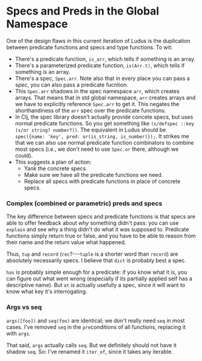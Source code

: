 # Specs and Preds in the Global Namespace
One of the design flaws in this current iteration of Ludus is the duplication between predicate functions and specs and type functions. To wit:

* There's a predicate function, `is_arr`, which tells if something is an array.
* There's a parameterized predicate function, `is(Arr.t)`, which tells if something is an array.
* There's a spec, `Spec.arr`. Note also that in every place you can pass a spec, you can also pass a predicate fucntion.
* This `Spec.arr` shadows in the spec namespace `arr`, which creates arrays. That means that in std global namespace, `arr` creates arrays and we have to explicitly reference `Spec.arr` to get it. This negates the shorthandiness of the `arr` spec over the predicate functions.
* In Clj, the spec library doesn't actually provide concete specs, but uses normal predicate functions. So you get something like `(s/defspec ::key (s/or string? number?))`. The equivalent in Ludus should be `spec({name: 'key', pred: or(is_string, is_number)});`. It strikes me that we can also use normal predicate function combinators to combine most specs (i.e., we don't need to use `Spec.or` there, although we could).
* This suggests a plan of action:
    - Yank the concrete specs.
    - Make sure we have all the predicate functions we need.
    - Replace all specs with predicate functions in place of concrete specs.

### Complex (combined or parametric) preds and specs
The key difference between specs and predicate functions is that specs are able to offer feedback about *why* something didn't pass: you can use `explain` and see why a thing didn't do what it was supposed to. Predicate functions simply return true or false, and you have to be able to reason from their name and the return value what happened.

Thus, `tup` and `record` (`rec`?---`tuple` is a shorter word than `record`) are absolutely necessarily specs. I believe that `dict` is probably best a spec.

`has` is probably simple enough for a predicate: if you know what it is, you can figure out what went wrong (especially if its partially applied self has a descriptive name). But `at` is actually usefully a spec, since it will want to know what key it's interrogating.

### Args vs seq
`args([foo])` and `seq(foo)` are identical; we don't really need `seq` in most cases. I've removed `seq` in the `pre`conditions of all functions, replacing it with `args`.

That said, `args` actually calls `seq`. But we definitely should not have it shadow `seq`. So: I've renamed it `iter_of`, since it takes any iterable.